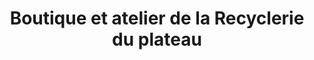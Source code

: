 ---
title: "Boutique et atelier de la Recyclerie du plateau"
url: /lannemezan/boutique-et-atelier-de-la-recyclerie-du-plateau/
shop: charité
---